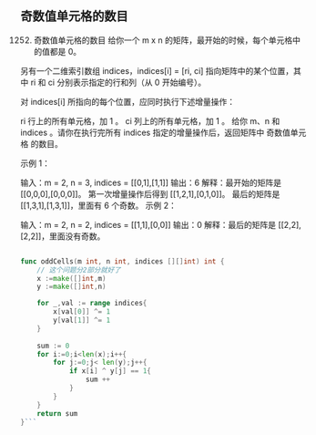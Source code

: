 ## 奇数值单元格的数目
1252. 奇数值单元格的数目
给你一个 m x n 的矩阵，最开始的时候，每个单元格中的值都是 0。

另有一个二维索引数组 indices，indices[i] = [ri, ci] 指向矩阵中的某个位置，其中 ri 和 ci 分别表示指定的行和列（从 0 开始编号）。

对 indices[i] 所指向的每个位置，应同时执行下述增量操作：

ri 行上的所有单元格，加 1 。
ci 列上的所有单元格，加 1 。
给你 m、n 和 indices 。请你在执行完所有 indices 指定的增量操作后，返回矩阵中 奇数值单元格 的数目。

 

示例 1：



输入：m = 2, n = 3, indices = [[0,1],[1,1]]
输出：6
解释：最开始的矩阵是 [[0,0,0],[0,0,0]]。
第一次增量操作后得到 [[1,2,1],[0,1,0]]。
最后的矩阵是 [[1,3,1],[1,3,1]]，里面有 6 个奇数。
示例 2：



输入：m = 2, n = 2, indices = [[1,1],[0,0]]
输出：0
解释：最后的矩阵是 [[2,2],[2,2]]，里面没有奇数。
```go

func oddCells(m int, n int, indices [][]int) int {
    // 这个问题分2部分就好了
    x :=make([]int,m)
    y :=make([]int,n)

    for _,val := range indices{
        x[val[0]] ^= 1 
        y[val[1]] ^= 1 
    }
    
    sum := 0
    for i:=0;i<len(x);i++{
        for j:=0;j< len(y);j++{
            if x[i] ^ y[j] == 1{
                sum ++
            }  
        }
    }
    return sum
}```
